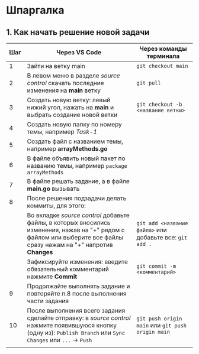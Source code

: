 # Шпаргалка

## 1. Как начать решение новой задачи
| Шаг | Через VS Code | Через команды терминала |
|-----|--------------|-------------------------|
|1|Зайти на ветку main | `git checkout main`|
|2|В левом меню в разделе *source control* скачать последние изменения на **main** ветку|`git pull`|
|3|Создать новую ветку: левый нижий угол, нажать на **main** и выбрать создание новой ветки|`git checkout -b <название ветки>`|
|4|Создать новую папку по номеру темы, например *Task-1*||
|5|Создать файл с названием темы, например **arrayMethods.go**||
|6|В файле объявить новый пакет по названию темы, например `package arrayMethods` ||
|7|В файле решать задание, а в файле **main.go** вызывать||
|8|После решения подзадачи делать коммиты, для этого: 
|  |Во вкладке *source control* добавьте файлы, в которых вносились изменения, нажав на "+" рядом с файлом или выберите все файлы сразу нажам на "+" напротив **Changes**|`git add <название файла>` или добавьте все: `git add .`|
||Зафиксируйте изменения: введите обязательный комментарий нажмите **Commit**|`git commit -m <комментарий>`|
|9|Продолжайте выполнять задание и повторяйте п.8 после выполнения части задания||
|10|После выполнения всего задания сделайте отправку: в *source control* нажмите появившуюся кнопку (одну из): `Publish Branch` или `Sync Changes` или `...` -> `Push`  |`git push origin main` или `git push origin main`|
||||

